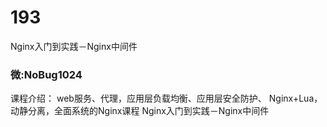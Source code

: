# 193
Nginx入门到实践－Nginx中间件
### 微:NoBug1024 


课程介绍：
web服务、代理，应用层负载均衡、应用层安全防护、 Nginx+Lua，动静分离，全面系统的Nginx课程
Nginx入门到实践－Nginx中间件
